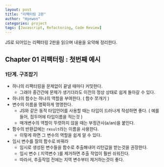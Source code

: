 ```yaml
---
layout: post
title: "리팩터링 2판"
author: "Hyewon"
categories: project
tags: [Javascript, Refactoring, Code Review]
---
```


JS로 되어있는 리펙터링 2판을 읽으며 내용을 요약해 정리한다.

## Chapter 01 리팩터링 : 첫번째 예시

### 1단계. 구조잡기

- 하나의 리팩터링을 문제없이 끝낼 때마다 커밋한다.
  - 그래야 중간간에 문제가 생기더라도 이전의 정상 상태로 쉽게 돌아갈 수 있다.
- 하나의 함수는 하나의 역할을 부여한다. ( 함수 쪼개기 )
- 변수의 이름을 명확하게 명명한다.
  - JS와 같은 동적 타입언어를 사용할 때는 타입이 드러나게 작성하면 좋다. ( 예를들어, 접두어에 타입이름을 적는것 )
  - 매개변수의 역할이 뚜렷하지 않을 때는 부정관사(a/an)을 붙인다.
- 함수의 반환값에는 `result`라는 이름을 사용한다.
  - 이렇게 하면 그 변수의 역할을 쉽게 알 수 있다.
- 임시 변수를 질의 함수로 바꿔라
  - 임시로 생성된 변수들을 함수로 추출해내어 리턴값을 받는것을 권장한다.
  - 임시 변수 ( 지역변수 )를 제거하면 추출 작업이 훨씬 쉬워진다.
  - 따라서, 추출작업 전에는 지역 변수부터 제거하는것이 좋다.
